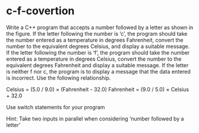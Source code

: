 # c-f-covertion


Write a C++ program that accepts a number followed by a letter as shown in the figure. If the letter following the number is ‘c’, the program should take the number entered as a temperature in degrees Fahrenheit, convert the number to the equivalent degrees Celsius, and display a suitable message. If the letter following the number is ‘f’, the program should take the number entered as a temperature in degrees Celsius, convert the number to the equivalent degrees Fahrenheit and display a suitable message. If the letter is neither f nor c, the program is to display a message that the data entered is incorrect. Use the following relationship. 
 
Celsius = (5.0 / 9.0) × (Fahrenheit - 32.0) 
Fahrenheit = (9.0 / 5.0) × Celsius + 32.0
 
Use switch statements for your program 
  <see Instructions.pdf for sample input and output>
 
Hint: Take two inputs in parallel when considering ‘number followed by a letter’     

